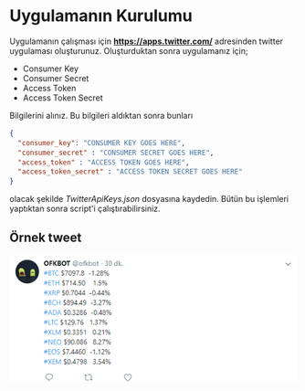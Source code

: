 # Uygulamanın Kurulumu
Uygulamanın çalışması için **https://apps.twitter.com/** adresinden twitter uygulaması oluşturunuz. Oluşturduktan sonra uygulamanız için;
- Consumer Key
- Consumer Secret
- Access Token
- Access Token Secret

Bilgilerini alınız. Bu bilgileri aldıktan sonra bunları 
```json
{
  "consumer_key": "CONSUMER KEY GOES HERE",
  "consumer_secret" : "CONSUMER SECRET GOES HERE",
  "access_token" : "ACCESS TOKEN GOES HERE",
  "access_token_secret" : "ACCESS TOKEN SECRET GOES HERE"
}
```
olacak şekilde _TwitterApiKeys.json_ dosyasına kaydedin.
Bütün bu işlemleri yaptıktan sonra script'i çalıştırabilirsiniz.

## Örnek tweet
![Tweet](./tweet.PNG)